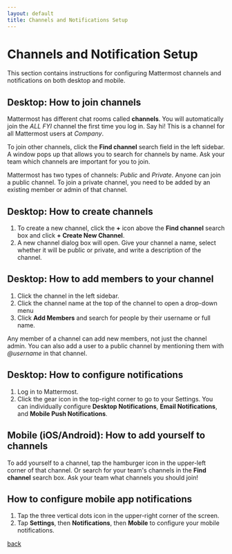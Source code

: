 ```yaml
---
layout: default
title: Channels and Notifications Setup
---
```


# Channels and Notification Setup

This section contains instructions for configuring Mattermost channels and notifications on both desktop and mobile.

## Desktop: How to join channels

Mattermost has different chat rooms called **channels**. You will automatically join the _ALL FYI_ channel the first time you log in. Say hi! This is a channel for all Mattermost users at _Company_.

To join other channels, click the **Find channel** search field in the left sidebar. A window pops up that allows you to search for channels by name. Ask your team which channels are important for you to join.

Mattermost has two types of channels: *Public* and *Private*. Anyone can join a public channel. To join a private channel, you need to be added by an existing member or admin of that channel.

## Desktop: How to create channels

1. To create a new channel, click the **+** icon above the **Find channel** search box and click **+ Create New Channel**.
2. A new channel dialog box will open. Give your channel a name, select whether it will be public or private, and write a description of the channel.

## Desktop: How to add members to your channel

1. Click the channel in the left sidebar.
2. Click the channel name at the top of the channel to open a drop-down menu
3. Click **Add Members** and search for people by their username or full name.

Any member of a channel can add new members, not just the channel admin. You can also add a user to a public channel by mentioning them with _@username_ in that channel.

## Desktop: How to configure notifications

1. Log in to Mattermost.
2. Click the gear icon in the top-right corner to go to your Settings. You can individually configure **Desktop Notifications**, **Email Notifications**, and **Mobile Push Notifications**.

## Mobile (iOS/Android): How to add yourself to channels

To add yourself to a channel, tap the hamburger icon in the upper-left corner of that channel. Or search for your team's channels in the **Find channel** search box. Ask your team what channels you should join!

## How to configure mobile app notifications

1. Tap the three vertical dots icon in the upper-right corner of the screen.
2. Tap **Settings**, then **Notifications**, then **Mobile** to configure your mobile notifications.

[back](./)
